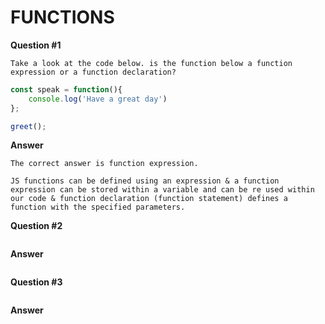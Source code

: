 # FUNCTIONS

**Question #1**
```
Take a look at the code below. is the function below a function expression or a function declaration?
```
```js
const speak = function(){
    console.log('Have a great day')
};

greet();
```
**Answer**
```
The correct answer is function expression. 

JS functions can be defined using an expression & a function expression can be stored within a variable and can be re used within our code & function declaration (function statement) defines a function with the specified parameters.
```
**Question #2**
```
```
**Answer**
```
```
**Question #3**
```
```
**Answer**
```
```
